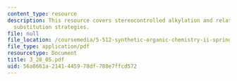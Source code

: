 ```yaml
---
content_type: resource
description: This resource covers stereocontrolled alkylation and related electrophilic
  substitution strategies.
file: null
file_location: /coursemedia/5-512-synthetic-organic-chemistry-ii-spring-2005/56a8661a2141445978df788e7ffcd572_3_28_05.pdf
file_type: application/pdf
resourcetype: Document
title: 3_28_05.pdf
uid: 56a8661a-2141-4459-78df-788e7ffcd572
---
```

